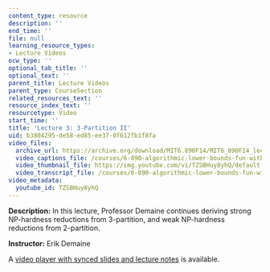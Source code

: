 ```yaml
---
content_type: resource
description: ''
end_time: ''
file: null
learning_resource_types:
- Lecture Videos
ocw_type: ''
optional_tab_title: ''
optional_text: ''
parent_title: Lecture Videos
parent_type: CourseSection
related_resources_text: ''
resource_index_text: ''
resourcetype: Video
start_time: ''
title: 'Lecture 3: 3-Partition II'
uid: b3804295-de58-ed85-ee37-0f612fb1f8fa
video_files:
  archive_url: https://archive.org/download/MIT6.890F14/MIT6_890F14_lec03_300k.mp4
  video_captions_file: /courses/6-890-algorithmic-lower-bounds-fun-with-hardness-proofs-fall-2014/0bd4a06b50fa50e19b2ff9480ae99e51_607359.vtt
  video_thumbnail_file: https://img.youtube.com/vi/TZSBHuy8yhQ/default.jpg
  video_transcript_file: /courses/6-890-algorithmic-lower-bounds-fun-with-hardness-proofs-fall-2014/e813eadf1c210461907cebf616b39f01_607359.pdf
video_metadata:
  youtube_id: TZSBHuy8yhQ
---
```


**Description:** In this lecture, Professor Demaine continues deriving strong NP-hardness reductions from 3-partition, and weak NP-hardness reductions from 2-partition.

**Instructor:** Erik Demaine

A [video player with synced slides and lecture notes](http://courses.csail.mit.edu/6.890/fall14/lectures/L03.html) is available.



